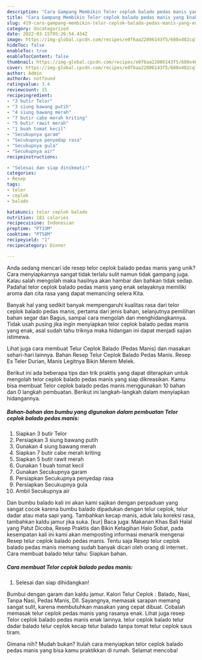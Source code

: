 ```yaml
---
description: "Cara Gampang Membikin Telor ceplok balado pedas manis yang Enak"
title: "Cara Gampang Membikin Telor ceplok balado pedas manis yang Enak"
slug: 419-cara-gampang-membikin-telor-ceplok-balado-pedas-manis-yang-enak
category: Uncategorized
date: 2022-03-15T05:26:54.434Z
image: https://img-global.cpcdn.com/recipes/e0f6aa22086143f5/680x482cq70/telor-ceplok-balado-pedas-manis-foto-resep-utama.jpg
hideToc: false
enableToc: true
enableTocContent: false
thumbnail: https://img-global.cpcdn.com/recipes/e0f6aa22086143f5/680x482cq70/telor-ceplok-balado-pedas-manis-foto-resep-utama.jpg
cover: https://img-global.cpcdn.com/recipes/e0f6aa22086143f5/680x482cq70/telor-ceplok-balado-pedas-manis-foto-resep-utama.jpg
author: Admin
authorAv: notfound
ratingvalue: 3.4
reviewcount: 15
recipeingredient:
- "3 butir Telor"
- "3 siung bawang putih"
- "4 siung bawang merah"
- "7 butir cabe merah kriting"
- "5 butir rawit merah"
- "1 buah tomat kecil"
- "Secukupnya garam"
- "Secukupnya penyedap rasa"
- "Secukupnya gula"
- "Secukupnya air"
recipeinstructions:

- "Selesai dan siap dinikmati!"
categories:
- Resep
tags:
- telor
- ceplok
- balado

katakunci: telor ceplok balado 
nutrition: 181 calories
recipecuisine: Indonesian
preptime: "PT33M"
cooktime: "PT58M"
recipeyield: "1"
recipecategory: Dinner

---
```





Anda sedang mencari ide resep telor ceplok balado pedas manis yang unik? Cara menyiapkannya sangat tidak terlalu sulit namun tidak gampang juga. Kalau salah mengolah maka hasilnya akan hambar dan bahkan tidak sedap. Padahal telor ceplok balado pedas manis yang enak selayaknya memiliki aroma dan cita rasa yang dapat memancing selera Kita.





Banyak hal yang sedikit banyak mempengaruhi kualitas rasa dari telor ceplok balado pedas manis, pertama dari jenis bahan, selanjutnya pemilihan bahan segar dan Bagus, sampai cara mengolah dan menghidangkannya. Tidak usah pusing jika ingin menyiapkan telor ceplok balado pedas manis yang enak,      asal sudah tahu triknya maka hidangan ini dapat menjadi sajian istimewa.














Lihat juga cara membuat Telur Ceplok Balado (Pedas Manis) dan masakan sehari-hari lainnya. Bahan Resep Telur Ceplok Balado Pedas Manis. Resep Es Teler Durian, Manis Legitnya Bikin Merem Melek.






Berikut ini ada beberapa tips dan trik praktis yang dapat diterapkan untuk mengolah telor ceplok balado pedas manis yang siap dikreasikan. Kamu bisa membuat Telor ceplok balado pedas manis menggunakan 10 bahan dan 0 langkah pembuatan. Berikut ini langkah-langkah dalam menyiapkan hidangannya.

<!--inarticleads1-->

##### Bahan-bahan dan bumbu yang digunakan dalam pembuatan Telor ceplok balado pedas manis:

1. Siapkan 3 butir Telor
1. Persiapkan 3 siung bawang putih
1. Gunakan 4 siung bawang merah
1. Siapkan 7 butir cabe merah kriting
1. Siapkan 5 butir rawit merah
1. Gunakan 1 buah tomat kecil
1. Gunakan Secukupnya garam
1. Persiapkan Secukupnya penyedap rasa
1. Persiapkan Secukupnya gula
1. Ambil Secukupnya air


Dan bumbu balado kali ini akan kami sajikan dengan perpaduan yang sangat cocok karena bumbu balado dipadukan dengan telur ceplok, telur dadar atau mata sapi yang. Tambahkan kecap manis, aduk lalu koreksi rasa, tambahkan kaldu jamur jika suka. [kur] Baca juga: Makanan Khas Bali Halal yang Patut Dicoba, Resep Praktis dan Bikin Ketagihan Halo Sobat, pada kesempatan kali ini kami akan memposting informasi menarik mengenai Resep telur ceplok balado pedas manis. Tentu saja Resep telur ceplok balado pedas manis memang sudah banyak dicari oleh orang di internet.. Cara membuat balado telur tahu: Siapkan bahan. 

<!--inarticleads2-->

##### Cara membuat Telor ceplok balado pedas manis:


1. Selesai dan siap dihidangkan!

Bumbui dengan garam dan kaldu jamur. Kalori Telur Ceplok : Balado, Nasi, Tanpa Nasi, Pedas Manis, Dll. Sayangnya, memasak sarapan memang sangat sulit, karena membutuhkan masakan yang cepat dibuat. Cobalah memasak telur ceplok pedas manis yang rasanya enak. Lihat juga resep Telor ceplok balado pedas manis enak lainnya. telur ceplok balado telur dadar balado telur ceplok kecap telur balado tanpa tomat telur ceplok saus tiram. 

Gimana nih? Mudah bukan? Itulah cara menyiapkan telor ceplok balado pedas manis yang bisa kamu praktikkan di rumah. Selamat mencoba!
